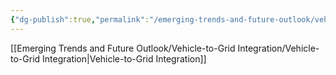 ```yaml
---
{"dg-publish":true,"permalink":"/emerging-trends-and-future-outlook/vehicle-to-grid-integration/energy-trading/"}
---
```


[[Emerging Trends and Future Outlook/Vehicle-to-Grid Integration/Vehicle-to-Grid Integration\|Vehicle-to-Grid Integration]]